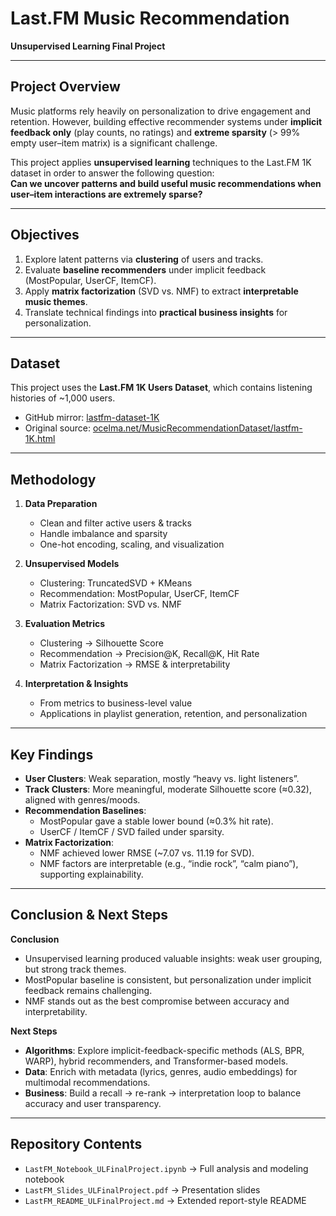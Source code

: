 # Last.FM Music Recommendation  
**Unsupervised Learning Final Project**  

---

## Project Overview  
Music platforms rely heavily on personalization to drive engagement and retention. However, building effective recommender systems under **implicit feedback only** (play counts, no ratings) and **extreme sparsity** (> 99% empty user–item matrix) is a significant challenge.  

This project applies **unsupervised learning** techniques to the Last.FM 1K dataset in order to answer the following question:  
**Can we uncover patterns and build useful music recommendations when user–item interactions are extremely sparse?**  

---

## Objectives  
1. Explore latent patterns via **clustering** of users and tracks.  
2. Evaluate **baseline recommenders** under implicit feedback (MostPopular, UserCF, ItemCF).  
3. Apply **matrix factorization** (SVD vs. NMF) to extract **interpretable music themes**.  
4. Translate technical findings into **practical business insights** for personalization.  

---

## Dataset  
This project uses the **Last.FM 1K Users Dataset**, which contains listening histories of ~1,000 users.  

- GitHub mirror: [lastfm-dataset-1K](https://github.com/eifuentes/lastfm-dataset-1K)  
- Original source: [ocelma.net/MusicRecommendationDataset/lastfm-1K.html](http://ocelma.net/MusicRecommendationDataset/lastfm-1K.html)  

---

## Methodology  
1. **Data Preparation**  
   - Clean and filter active users & tracks  
   - Handle imbalance and sparsity  
   - One-hot encoding, scaling, and visualization  

2. **Unsupervised Models**  
   - Clustering: TruncatedSVD + KMeans  
   - Recommendation: MostPopular, UserCF, ItemCF  
   - Matrix Factorization: SVD vs. NMF  

3. **Evaluation Metrics**  
   - Clustering → Silhouette Score  
   - Recommendation → Precision@K, Recall@K, Hit Rate  
   - Matrix Factorization → RMSE & interpretability  

4. **Interpretation & Insights**  
   - From metrics to business-level value  
   - Applications in playlist generation, retention, and personalization  

---

## Key Findings  
- **User Clusters**: Weak separation, mostly “heavy vs. light listeners”.  
- **Track Clusters**: More meaningful, moderate Silhouette score (≈0.32), aligned with genres/moods.  
- **Recommendation Baselines**:  
  - MostPopular gave a stable lower bound (≈0.3% hit rate).  
  - UserCF / ItemCF / SVD failed under sparsity.  
- **Matrix Factorization**:  
  - NMF achieved lower RMSE (~7.07 vs. 11.19 for SVD).  
  - NMF factors are interpretable (e.g., “indie rock”, “calm piano”), supporting explainability.  

---

## Conclusion & Next Steps  
**Conclusion**  
- Unsupervised learning produced valuable insights: weak user grouping, but strong track themes.  
- MostPopular baseline is consistent, but personalization under implicit feedback remains challenging.  
- NMF stands out as the best compromise between accuracy and interpretability.  

**Next Steps**  
- **Algorithms**: Explore implicit-feedback-specific methods (ALS, BPR, WARP), hybrid recommenders, and Transformer-based models.  
- **Data**: Enrich with metadata (lyrics, genres, audio embeddings) for multimodal recommendations.  
- **Business**: Build a recall → re-rank → interpretation loop to balance accuracy and user transparency.  

---

## Repository Contents  
- `LastFM_Notebook_ULFinalProject.ipynb` → Full analysis and modeling notebook  
- `LastFM_Slides_ULFinalProject.pdf` → Presentation slides  
- `LastFM_README_ULFinalProject.md` → Extended report-style README
